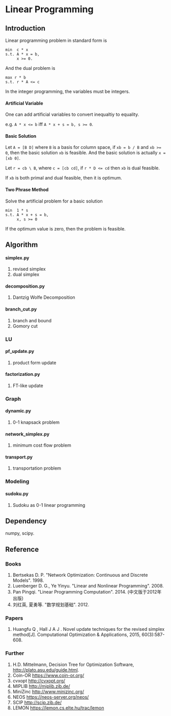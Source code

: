 # Linear Programming 

## Introduction
Linear programming problem in standard form is
```
min  c * x
s.t. A * x = b,
     x >= 0.
```
And the dual problem is 
```
max r * b
s.t. r * A <= c
```
In the integer programming, the variables must be integers.

#### Artificial Variable
One can add artificial variables to convert inequaltiy to equality.

e.g. `A * x <= b` iff `A * x + s = b, s >= 0`.

#### Basic Solution
Let `A = [B D]` where `B` is a basis for column space, if `xb = b / B` and `xb >= 0`, then the basic solution `xb` is feasible. 
And the basic solution is actually `x = [xb 0]`.

Let `r = cb \ B`, where `c = [cb cd]`, if `r * D <= cd` then `xb` is dual feasible.

If `xb` is both primal and dual feasible, then it is optimum.

#### Two Phrase Method
Solve the artificial problem for a basic solution
```
min  1 * s
s.t. A * x + s = b,
     x, s >= 0
```
If the optimum value is zero, then the problem is feasible.


## Algorithm 

#### simplex.py 
1. revised simplex 
1. dual simplex 

#### decomposition.py
1. Dantzig Wolfe Decomposition

#### branch_cut.py
1. branch and bound
1. Gomory cut

### LU
#### pf_update.py
1. product form update

#### factorization.py
1. FT-like update

### Graph

#### dynamic.py
1. 0-1 knapsack problem

#### network_simplex.py
1. minimum cost flow problem 

#### transport.py
1. transportation problem

### Modeling

#### sudoku.py
1. Sudoku as 0-1 linear programming


## Dependency
numpy, scipy.


## Reference

### Books
1. Bertsekas D. P. "Network Optimization: Continuous and Discrete Models". 1998.
1. Luenberger D. G., Ye Yinyu. "Linear and Nonlinear Programming". 2008.
2. Pan Pingqi. "Linear Programming Computation". 2014. (中文版于2012年出版)
3. 刘红英, 夏勇等. "数学规划基础". 2012.

### Papers
1. Huangfu Q , Hall J A J . Novel update techniques for the revised simplex method[J]. Computational Optimization & Applications, 2015, 60(3):587-608.

### Further
1. H.D. Mittelmann, Decision Tree for Optimization Software, http://plato.asu.edu/guide.html.
1. Coin-OR https://www.coin-or.org/
1. cvxopt http://cvxopt.org/
1. MIPLIB http://miplib.zib.de/
1. MiniZinc http://www.minizinc.org/
1. NEOS https://neos-server.org/neos/
1. SCIP http://scip.zib.de/
1. LEMON https://lemon.cs.elte.hu/trac/lemon

